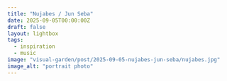 ```yaml
---
title: "Nujabes / Jun Seba"
date: 2025-09-05T00:00:00Z
draft: false
layout: lightbox
tags:
  - inspiration
  - music
image: "visual-garden/post/2025-09-05-nujabes-jun-seba/nujabes.jpg"
image_alt: "portrait photo"
---
```



